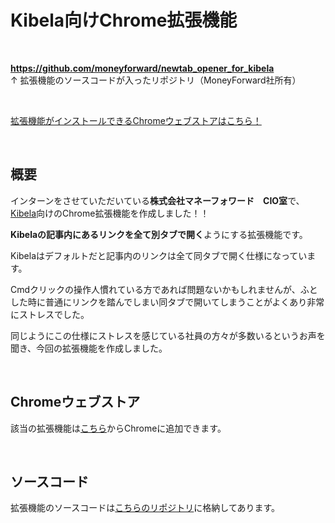 # Kibela向けChrome拡張機能

<br> 

**https://github.com/moneyforward/newtab_opener_for_kibela** <br>
↑ 拡張機能のソースコードが入ったリポジトリ（MoneyForward社所有）　

<br>

[拡張機能がインストールできるChromeウェブストアはこちら！
](https://chrome.google.com/webstore/detail/newtab-opener-for-kibela/iobjpkjnjbcpcpjcomgidinmdmpcjfdj)

<br>


## 概要
インターンをさせていただいている**株式会社マネーフォワード　CIO室**で、[Kibela](https://kibe.la/)向けのChrome拡張機能を作成しました！！

**Kibelaの記事内にあるリンクを全て別タブで開く**ようにする拡張機能です。

Kibelaはデフォルトだと記事内のリンクは全て同タブで開く仕様になっています。

Cmdクリックの操作人慣れている方であれば問題ないかもしれませんが、ふとした時に普通にリンクを踏んでしまい同タブで開いてしまうことがよくあり非常にストレスでした。

同じようにこの仕様にストレスを感じている社員の方々が多数いるというお声を聞き、今回の拡張機能を作成しました。

<br>

## Chromeウェブストア
該当の拡張機能は[こちら](https://chrome.google.com/webstore/detail/newtab-opener-for-kibela/iobjpkjnjbcpcpjcomgidinmdmpcjfdj)からChromeに追加できます。

<br>

## ソースコード
拡張機能のソースコードは[こちらのリポジトリ](https://github.com/moneyforward/newtab_opener_for_kibela)に格納してあります。
